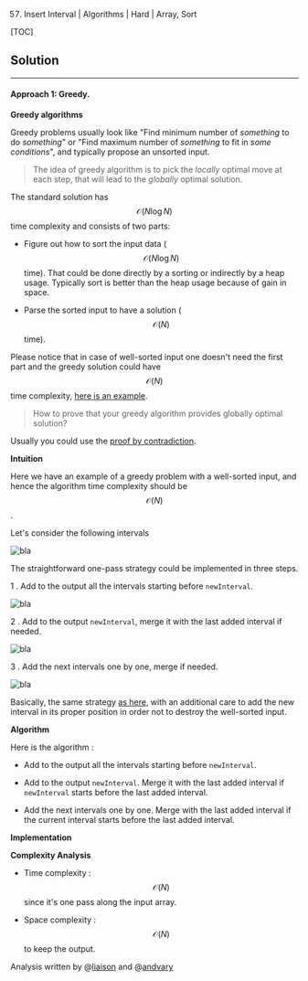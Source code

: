 57. Insert Interval | Algorithms | Hard | Array, Sort

[TOC]

## Solution

---

#### Approach 1: Greedy.

**Greedy algorithms**

Greedy problems usually look like 
"Find minimum number of _something_ to do _something_" or 
"Find maximum number of _something_ to fit in _some conditions_", 
and typically propose an unsorted input.

> The idea of greedy algorithm is to pick the _locally_
optimal move at each step, that will lead to the _globally_ optimal solution.

The standard solution has $$\mathcal{O}(N \log N)$$ time complexity and consists of two parts:

- Figure out how to sort the input data ($$\mathcal{O}(N \log N)$$ time).
That could be done directly by a sorting or indirectly by a heap usage. 
Typically sort is better than the heap usage because of gain in space.

- Parse the sorted input to have a solution ($$\mathcal{O}(N)$$ time). 

Please notice that in case of well-sorted input one doesn't need the first 
part and the greedy solution could have $$\mathcal{O}(N)$$ time complexity,
[here is an example](https://leetcode.com/articles/gas-station/).

> How to prove that your greedy algorithm provides globally optimal solution?

Usually you could use the [proof by contradiction](https://en.wikipedia.org/wiki/Proof_by_contradiction). 

**Intuition**

Here we have an example of a greedy problem with a well-sorted input,
and hence the algorithm time complexity should be 
$$\mathcal{O}(N)$$.

Let's consider the following intervals

![bla](../Figures/57/intervals.png)

The straightforward one-pass strategy could be implemented in three steps.

1 . Add to the output all the intervals starting before `newInterval`.

![bla](../Figures/57/step1_new.png)

2 . Add to the output `newInterval`, merge it with the last added
interval if needed.

![bla](../Figures/57/step2_new.png)

3 . Add the next intervals one by one, merge if needed.

![bla](../Figures/57/step33.png)

Basically, the same strategy [as here](https://leetcode.com/articles/merge-intervals/),
with an additional care to add the new interval in its proper
position in order not to destroy the well-sorted input. 

**Algorithm**

Here is the algorithm :

- Add to the output all the intervals starting before `newInterval`.

- Add to the output `newInterval`. Merge it with the last added
interval if `newInterval` starts before the
last added interval.

- Add the next intervals one by one. Merge with the last added
interval if the current interval starts before the
last added interval.

**Implementation**



**Complexity Analysis**

* Time complexity : $$\mathcal{O}(N)$$ since it's one pass along
the input array.
 
* Space complexity : $$\mathcal{O}(N)$$ to keep the output. 

Analysis written by @[liaison](https://leetcode.com/liaison/)
and @[andvary](https://leetcode.com/andvary/)
